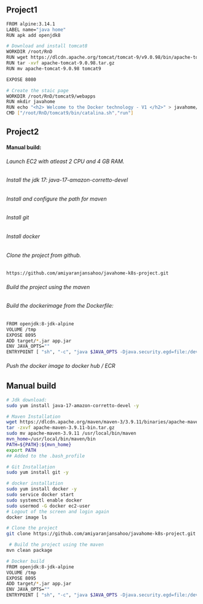## Project1
```sh
FROM alpine:3.14.1
LABEL name="java home"
RUN apk add openjdk8

# Download and install tomcat8
WORKDIR /root/RnD
RUN wget https://dlcdn.apache.org/tomcat/tomcat-9/v9.0.98/bin/apache-tomcat-9.0.98.tar.gz
RUN tar -xvf apache-tomcat-9.0.98.tar.gz
RUN mv apache-tomcat-9.0.98 tomcat9

EXPOSE 8080

# Create the staic page
WORKDIR /root/RnD/tomcat9/webapps
RUN mkdir javahome
RUN echo "<h2> Welcome to the Docker technology - V1 </h2>" > javahome/index.html
CMD ["/root/RnD/tomcat9/bin/catalina.sh","run"]
```




## Project2
#### Manual build:
###### Launch EC2 with atleast 2 CPU and 4 GB RAM.
###### Install the jdk 17: java-17-amazon-corretto-devel 
###### Install and configure the path for maven
###### Install git
###### Install docker
###### Clone the project from github.
```sh
https://github.com/amiyaranjansahoo/javahome-k8s-project.git
```
###### Build the project using the maven

###### Build the dockerimage from the Dockerfile:
```sh
FROM openjdk:8-jdk-alpine
VOLUME /tmp
EXPOSE 8095
ADD target/*.jar app.jar
ENV JAVA_OPTS=""
ENTRYPOINT [ "sh", "-c", "java $JAVA_OPTS -Djava.security.egd=file:/dev/./urandom -jar /app.jar" ]
```
###### Push the docker image to docker hub / ECR












## Manual build
```sh
# Jdk download:
sudo yum install java-17-amazon-corretto-devel -y

# Maven Installation
wget https://dlcdn.apache.org/maven/maven-3/3.9.11/binaries/apache-maven-3.9.11-bin.tar.gz
tar -zxvf apache-maven-3.9.11-bin.tar.gz
sudo mv apache-maven-3.9.11 /usr/local/bin/maven
mvn_home=/usr/local/bin/maven/bin
PATH=${PATH}:${mvn_home}
export PATH
## Added to the .bash_profile

# Git Installation
sudo yum install git -y

# docker installation
sudo yum install docker -y
sudo service docker start
sudo systemctl enable docker
sudo usermod -G docker ec2-user 
# Logout of the screen and login again
docker image ls

# Clone the project
git clone https://github.com/amiyaranjansahoo/javahome-k8s-project.git

 # Build the project using the maven
mvn clean package

# Docker build
FROM openjdk:8-jdk-alpine
VOLUME /tmp
EXPOSE 8095
ADD target/*.jar app.jar
ENV JAVA_OPTS=""
ENTRYPOINT [ "sh", "-c", "java $JAVA_OPTS -Djava.security.egd=file:/dev/./urandom -jar /app.jar" ]
```
